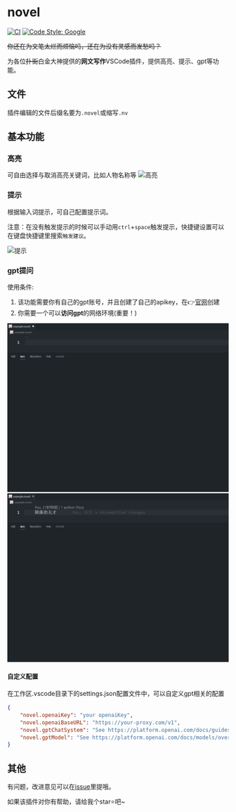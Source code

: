# novel

<p align="left">
<a href="https://github.com/eirueirufu/novel"><img src="https://github.com/eirueirufu/novel/workflows/ci/badge.svg?branch=main" alt="CI"></a>
<a href="https://github.com/google/gts"><img src="https://img.shields.io/badge/code%20style-google-blueviolet.svg" alt="Code Style: Google"></a>
</p>

~~你还在为文笔太烂而烦恼吗，还在为没有灵感而发愁吗？~~

为各位~~扑街~~白金大神提供的**网文写作**VSCode插件，提供高亮、提示、gpt等功能。

## 文件

插件编辑的文件后缀名要为`.novel`或缩写`.nv`

## 基本功能

### 高亮

可自由选择与取消高亮关键词，比如人物名称等
![高亮](./media/readme/highlight.gif)

### 提示

根据输入词提示，可自己配置提示词。

注意：在没有触发提示的时候可以手动用`ctrl`+`space`触发提示，快捷键设置可以在键盘快捷键里搜索`触发建议`。

![提示](./media/readme/completion.gif)

### gpt提问

使用条件: 
1. 该功能需要你有自己的gpt账号，并且创建了自己的apikey，在👉[官网](https://platform.openai.com/account/api-keys)创建
2. 你需要一个可以**访问gpt**的网络环境(重要！)

![gpt1](./media/readme/gpt1.gif)
![gpt2](./media/readme/gpt2.gif)

#### 自定义配置

在工作区.vscode目录下的settings.json配置文件中，可以自定义gpt相关的配置
```json
{
    "novel.openaiKey": "your openaiKey",
    "novel.openaiBaseURL": "https://your-proxy.com/v1",
    "novel.gptChatSystem": "See https://platform.openai.com/docs/guides/gpt/chat-completions-api",
    "novel.gptModel": "See https://platform.openai.com/docs/models/overview",
}
```

## 其他

有问题，改进意见可以在[issue](https://github.com/eirueirufu/novel/issues)里提哦。

如果该插件对你有帮助，请给我个star⭐吧~